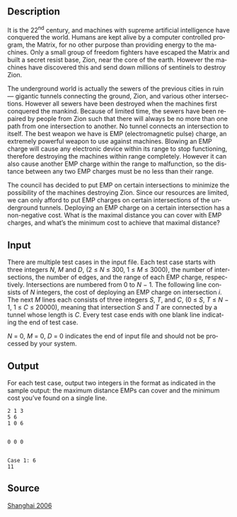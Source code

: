<h2>Description</h2><span lang="en-us"><p>It is the 22<sup>nd</sup> century, and machines with supreme artificial intelligence have conquered the world. Humans are kept alive by a computer controlled program, the Matrix, for no other purpose than providing energy to the machines. Only a small group of freedom fighters have escaped the Matrix and built a secret resist base, Zion, near the core of the earth. However the machines have discovered this and send down millions of sentinels to destroy Zion.</p><p>The underground world is actually the sewers of the previous cities in ruin — gigantic tunnels connecting the ground, Zion, and various other intersections. However all sewers have been destroyed when the machines first conquered the mankind. Because of limited time, the sewers have been repaired by people from Zion such that there will always be no more than one path from one intersection to another. No tunnel connects an intersection to itself. The best weapon we have is EMP (electromagnetic pulse) charge, an extremely powerful weapon to use against machines. Blowing an EMP charge will cause any electronic device within its range to stop functioning, therefore destroying the machines within range completely. However it can also cause another EMP charge within the range to malfunction, so the distance between any two EMP charges must be no less than their range.</p><p>The council has decided to put EMP on certain intersections to minimize the possibility of the machines destroying Zion. Since our resources are limited, we can only afford to put EMP charges on certain intersections of the underground tunnels. Deploying an EMP charge on a certain intersection has a non-negative cost. What is the maximal distance you can cover with EMP charges, and what’s the minimum cost to achieve that maximal distance?</p></span><h2>Input</h2><span lang="en-us"><p>There are multiple test cases in the input file. Each test case starts with three integers <i>N</i>, <i>M</i> and <i>D</i>, (2 ≤ <i>N</i> ≤ 300, 1 ≤ <i>M</i> ≤ 3000), the number of intersections, the number of edges, and the range of each EMP charge, respectively. Intersections are numbered from 0 to <i>N</i> − 1. The following line consists of <i>N</i> integers, the cost of deploying an EMP charge on intersection <i>i</i>. The next <i>M</i> lines each consists of three integers <i>S</i>, <i>T</i>, and <i>C</i>, (0 ≤ <i>S</i>, <i>T</i> ≤ <i>N</i> − 1, 1 ≤ <i>C</i> ≤ 20000), meaning that intersection <i>S</i> and <i>T</i> are connected by a tunnel whose length is <i>C</i>. Every test case ends with one blank line indicating the end of test case.</p><p><i>N</i> = 0, <i>M</i> = 0, <i>D</i> = 0 indicates the end of input file and should not be processed by your system.</p></span><h2>Output</h2><span lang="en-us"><p>For each test case, output two integers in the format as indicated in the sample output: the maximum distance EMPs can cover and the minimum cost you’ve found on a single line.</p></span><pre><code class="language-input1">2 1 3
5 6
1 0 6

0 0 0</code></pre><pre><code class="language-output1">Case 1: 6 11</code></pre><h2>Source</h2><a href="searchproblem?field=source&amp;key=Shanghai+2006">Shanghai 2006</a>